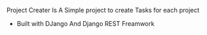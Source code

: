 Project Creater 
Is A Simple project to create Tasks for each project
- Built with DJango And Django REST Freamwork
